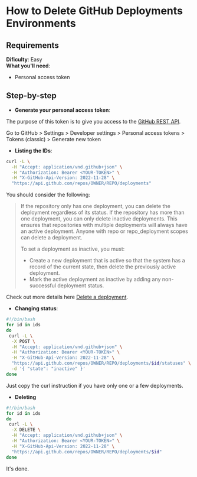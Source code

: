 # How to Delete GitHub Deployments Environments

## **Requirements**
**Dificulty**: Easy \
**What you'll need**: 
- Personal access token

## **Step-by-step**
- **Generate your personal access token**:

The purpose of this token is to give you access to the [GitHub REST API](https://docs.github.com/en/rest).

Go to GitHub > Settings > Developer settings > Personal access tokens > Tokens (classic) > Generate new token

- **Listing the IDs**:

```sh
curl -L \
  -H "Accept: application/vnd.github+json" \
  -H "Authorization: Bearer <YOUR-TOKEN>" \
  -H "X-GitHub-Api-Version: 2022-11-28" \
  "https://api.github.com/repos/OWNER/REPO/deployments"
```

You should consider the following:
> If the repository only has one deployment, you can delete the deployment regardless of its status. If the repository has more than one deployment, you can only delete inactive deployments. This ensures that repositories with multiple deployments will always have an active deployment. Anyone with repo or repo_deployment scopes can delete a deployment.
>
> To set a deployment as inactive, you must:
>
> -  Create a new deployment that is active so that the system has a record of the current state, then delete the previously active deployment.
>  -  Mark the active deployment as inactive by adding any non-successful deployment status.

Check out more details here [Delete a deployment](https://docs.github.com/en/rest/deployments/deployments#delete-a-deployment).

- **Changing status**:

```sh
#!/bin/bash
for id in ids
do
 curl -L \
  -X POST \
  -H "Accept: application/vnd.github+json" \
  -H "Authorization: Bearer <YOUR-TOKEN>" \
  -H "X-GitHub-Api-Version: 2022-11-28" \
  "https://api.github.com/repos/OWNER/REPO/deployments/$id/statuses" \
  -d '{ "state": "inactive" }'
done
```

Just copy the curl instruction if you have only one or a few deployments.

- **Deleting**

```sh
#!/bin/bash
for id in ids
do
 curl -L \
  -X DELETE \
  -H "Accept: application/vnd.github+json" \
  -H "Authorization: Bearer <YOUR-TOKEN>" \
  -H "X-GitHub-Api-Version: 2022-11-28" \
  "https://api.github.com/repos/OWNER/REPO/deployments/$id"
done
```

It's done.
